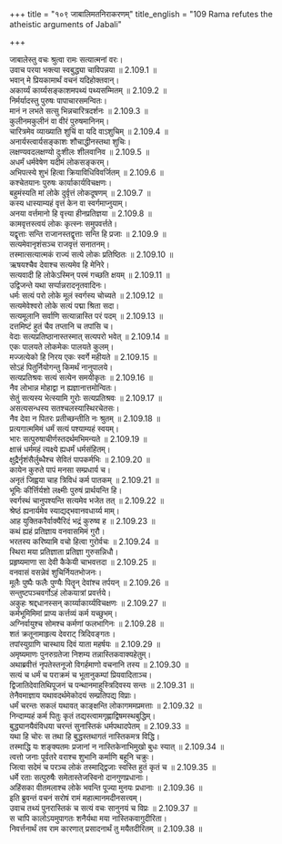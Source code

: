 +++
title = "१०९ जाबालिमतनिराकरणम्"
title_english = "109 Rama refutes the atheistic arguments of Jabali"

+++

जाबालेस्तु वचः श्रुत्वा रामः सत्यात्मनां वरः।  
उवाच परया भक्त्या स्वबुद्ध्या चाविपन्नया ॥ 2.109.1 ॥   
भवान् मे प्रियकामार्थं वचनं यदिहोक्तवान्।  
अकार्य्यं कार्य्यसङ्काशमपथ्यं पथ्यसम्मितम् ॥ 2.109.2 ॥   
निर्मर्यादस्तु पुरुषः पापाचारसमन्वितः।  
मानं न लभते सत्सु भिन्नचारित्रदर्शनः ॥ 2.109.3 ॥   
कुलीनमकुलीनं वा वीरं पुरुषमानिनम्।  
चारित्रमेव व्याख्याति शुचिं वा यदि वाऽशुचिम् ॥ 2.109.4 ॥   
अनार्यस्त्वार्यसङ्काशः शौचाद्धीनस्तथा शुचिः।  
लक्षण्यवदलक्षण्यो दुःशीलः शीलवानिव ॥ 2.109.5 ॥   
अधर्मं धर्मवेषेण यदीमं लोकसङ्करम्।  
अभिपत्स्ये शुभं हित्वा क्रियाविधिविवर्जितम् ॥ 2.109.6 ॥   
कश्चेतयानः पुरुषः कार्याकार्यविचक्षणः।  
बहुमंस्यति मां लोके दुर्वृत्तं लोकदूषणम् ॥ 2.109.7 ॥   
कस्य धास्याम्यहं वृत्तं केन वा स्वर्गमाप्नुयाम्।  
अनया वर्त्तमानो हि वृत्त्या हीनप्रतिज्ञया ॥ 2.109.8 ॥   
कामवृत्तस्त्वयं लोकः कृत्स्नः समुपवर्त्तते।  
यद्वृत्ताः सन्ति राजानस्तद्वृत्ताः सन्ति हि प्रजाः ॥ 2.109.9 ॥   
सत्यमेवानृशंसञ्च राजवृत्तं सनातनम्।  
तस्मात्सत्यात्मकं राज्यं सत्ये लोकः प्रतिष्ठितः ॥ 2.109.10 ॥   
ऋषयश्चैव देवाश्च सत्यमेव हि मेनिरे।  
सत्यवादी हि लोकेऽस्मिन् परमं गच्छति क्षयम् ॥ 2.109.11 ॥   
उद्विजन्ते यथा सर्प्पान्नरादनृतवादिनः।  
धर्मः सत्यं परो लोके मूलं स्वर्गस्य चोच्यते ॥ 2.109.12 ॥   
सत्यमेवेश्वरो लोके सत्यं पद्मा श्रिता सदा।  
सत्यमूलानि सर्वाणि सत्यान्नास्ति परं पदम् ॥ 2.109.13 ॥   
दत्तमिष्टं हुतं चैव तप्तानि च तपांसि च।  
वेदाः सत्यप्रतिष्ठानास्तस्मात् सत्यपरो भवेत् ॥ 2.109.14 ॥   
एकः पालयते लोकमेकः पालयते कुलम्।  
मज्जत्येको हि निरय एकः स्वर्गे महीयते ॥ 2.109.15 ॥   
सोऽहं पितुर्नियोगन्तु किमर्थं नानुपालये।  
सत्यप्रतिश्रवः सत्यं सत्येन समयीकृतः ॥ 2.109.16 ॥   
नैव लोभान्न मोहाद्वा न ह्यज्ञानात्तमोन्वितः।  
सेतुं सत्यस्य भेत्स्यामि गुरोः सत्यप्रतिश्रवः ॥ 2.109.17 ॥   
असत्यसन्धस्य सतश्चलस्यास्थिरचेतसः।  
नैव देवा न पितरः प्रतीच्छन्तीति नः श्रुतम् ॥ 2.109.18 ॥   
प्रत्यगात्ममिमं धर्मं सत्यं पश्याम्यहं स्वयम्।  
भारः सत्पुरुषाचीर्णस्तदर्थमभिमन्यते ॥ 2.109.19 ॥   
क्षात्त्रं धर्ममहं त्यक्ष्ये ह्यधर्मं धर्मसंहितम्।  
क्षुद्रैर्नृशंसैर्लुब्धैश्च सेवितं पापकर्मभिः ॥ 2.109.20 ॥   
कायेन कुरुते पापं मनसा सम्प्रधार्य च।  
अनृतं जिह्वया चाह त्रिविधं कर्म पातकम् ॥ 2.109.21 ॥   
भूमिः कीर्त्तिर्यशो लक्ष्मीः पुरुषं प्रार्थयन्ति हि।  
स्वर्गस्थं चानुपश्यन्ति सत्यमेव भजेत तत् ॥ 2.109.22 ॥   
श्रेष्ठं ह्यनार्यमेव स्याद्यद्भवानवधार्य्य माम्।  
आह युक्तिकरैर्वाक्यैरिदं भद्रं कुरुष्व ह ॥ 2.109.23 ॥   
कथं ह्यहं प्रतिज्ञाय वनवासमिमं गुरौ।  
भरतस्य करिष्यामि वचो हित्वा गुरोर्वचः ॥ 2.109.24 ॥   
स्थिरा मया प्रतिज्ञाता प्रतिज्ञा गुरुसन्निधौ।  
प्रहृष्यमाणा सा देवी कैकेयी चाभवत्तदा ॥ 2.109.25 ॥   
वनवासं वसन्नेवं शुचिर्नियतभोजनः।  
मूलैः पुष्पैः फलैः पुण्यैः पितॄन् देवांश्च तर्पयन् ॥ 2.109.26 ॥   
सन्तुष्टपञ्चवर्गोऽहं लोकयात्रां प्रवर्त्तये।  
अकुहः श्रद्दधानस्सन् कार्य्याकार्य्यविचक्षणः ॥ 2.109.27 ॥   
कर्मभूमिमिमां प्राप्य कर्त्तव्यं कर्म यच्छुभम्।  
अग्निर्वायुश्च सोमश्च कर्मणां फलभागिनः ॥ 2.109.28 ॥   
शतं क्रतूनामाहृत्य देवराट् त्रिदिवङ्गतः।  
तपांस्युग्राणि चास्थाय दिवं याता महर्षयः ॥ 2.109.29 ॥   
अमृष्यमाणः पुनरुग्रतेजा निशम्य तन्नास्तिकवाक्यहेतुम्।  
अथाब्रवीत्तं नृपतेस्तनूजो विगर्हमाणो वचनानि तस्य ॥ 2.109.30 ॥   
सत्यं च धर्मं च पराक्रमं च भूतानुकम्पां प्रियवादिताञ्च।  
द्विजातिदेवातिथिपूजनं च पन्थानमाहुस्त्रिदिवस्य सन्तः ॥ 2.109.31 ॥   
तेनैवमाज्ञाय यथावदर्थमेकोदयं सम्प्रतिपद्य विप्राः।  
धर्मं चरन्तः सकलं यथावत् काङ्क्षन्ति लोकागममप्रमत्ताः ॥ 2.109.32 ॥   
निन्दाम्यहं कर्म पितुः कृतं तद्यस्त्वामगृह्णाद्विषमस्थबुद्धिम्।  
बुद्ध्यानयैवंविधया चरन्तं सुनास्तिकं धर्मपथादपेतम् ॥ 2.109.33 ॥   
यथा हि चोरः स तथा हि बुद्धस्तथागतं नास्तिकमत्र विद्धि।  
तस्माद्धि यः शङ्क्यतमः प्रजानां न नास्तिकेनाभिमुखो बुधः स्यात् ॥ 2.109.34 ॥   
त्वत्तो जनाः पूर्वतरे वराश्च शुभानि कर्माणि बहूनि चक्रुः।  
जित्वा सदेमं च परञ्च लोकं तस्माद्द्विजाः स्वस्ति हुतं कृतं च ॥ 2.109.35 ॥   
धर्मे रताः सत्पुरुषैः समेतास्तेजस्विनो दानगुणप्रधानाः।  
अहिंसका वीतमलाश्च लोके भवन्ति पूज्या मुनयः प्रधानाः ॥ 2.109.36 ॥   
इति ब्रुवन्तं वचनं सरोषं रामं महात्मानमदीनसत्त्वम्।  
उवाच तथ्यं पुनरास्तिकं च सत्यं वचः सानुनयं च विप्रः ॥ 2.109.37 ॥   
स चापि कालोऽयमुपागतः शनैर्यथा मया नास्तिकवागुदीरिता।  
निवर्त्तनार्थं तव राम कारणात् प्रसादनार्थं तु मयैतदीरितम् ॥ 2.109.38 ॥   
